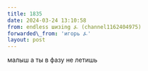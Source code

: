 ```yaml
---
title: 1835
date: 2024-03-24 13:10:58
from: endless шизing ⍼ (channel1162404975)
forwarded\_from: 'игорь ⍼'
layout: post
---
```


малыш а ты в фазу не летишь
